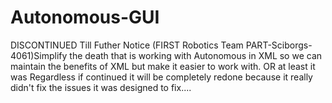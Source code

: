 # Autonomous-GUI
DISCONTINUED Till Futher Notice
(FIRST Robotics Team PART-Sciborgs-4061)Simplify the death that is working with Autonomous in XML so we can maintain the benefits of XML but make it easier to work with. OR at least it was Regardless if continued it will be completely redone because it really didn't fix the issues it was designed to fix....
